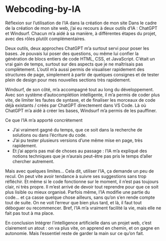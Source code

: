 # Webcoding-by-IA

Réflexion sur l’utilisation de l’IA dans la création de mon site
Dans le cadre de la création de mon site web, j’ai eu recours à deux outils d’IA : ChatGPT et Windsurf. Chacun m’a aidé à sa manière, à différentes étapes du projet, avec des rôles plutôt complémentaires.

Deux outils, deux approches
ChatGPT m’a surtout servi pour poser les bases. Je pouvais lui poser des questions, ou même lui confier la génération de blocs entiers de code HTML, CSS, et JavaScript. C’était un vrai gain de temps, surtout sur des aspects que je ne maîtrisais pas complètement. L’outil m’a aussi permis de visualiser rapidement des structures de page, simplement à partir de quelques consignes et de tester plein de design pour mes nouvelles sections très rapidement.

Windsurf, de son côté, m’a accompagné tout au long du développement. Avec son système d’autocomplétion intelligente, il m’a permis de coder plus vite, de limiter les fautes de syntaxe, et de finaliser les morceaux de code déjà existants / créés par ChatGPT directement dans VS Code. Là où ChatGPT m’a aidé à créer les bases, Windsurf m’a permis de les pauffiner.

Ce que l’IA m’a apporté concrètement
* J’ai vraiment gagné du temps, que ce soit dans la recherche de solutions ou dans l’écriture du code.
* J’ai pu tester plusieurs versions d’une même mise en page, très rapidement.
* Et j’ai appris pas mal de choses au passage : l’IA m’a expliqué des notions techniques que je n’aurais peut-être pas pris le temps d’aller chercher autrement. 

Mais avec quelques limites…
Cela dit, utiliser l’IA, ça demande un peu de recul. On peut vite avoir tendance à suivre ses suggestions sans trop réfléchir. Et même si le code fonctionne sur le moment, il n’est pas toujours clair, ni très propre. Il m’est arrivé de devoir tout reprendre pour que ce soit plus lisible ou mieux organisé. Parfois même, l’IA modifie une partie du code… et ça casse quelque chose ailleurs, sans qu’on s’en rende compte tout de suite. On ne voit l’erreur que bien plus tard, et là, il faut tout déboguer ou recommencer. Bref, l’IA m’a vraiment facilité la vie, mais elle ne fait pas tout à ma place.

En conclusion
Intégrer l’intelligence artificielle dans un projet web, c’est clairement un atout : on va plus vite, on apprend en chemin, et on gagne en autonomie. Mais l’essentiel reste de garder la main sur ce qu’on fait. 
